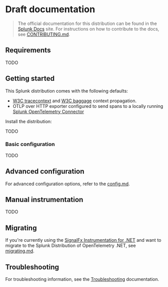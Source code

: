 # Draft documentation

> The official documentation for this distribution can be found in the
> [Splunk Docs](https://docs.splunk.com/Observability/gdi/get-data-in/application/dotnet/get-started.html)
> site.
> For instructions on how to contribute to the docs, see
> [CONTRIBUTING.md](../CONTRIBUTING.md#documentation).

## Requirements

TODO

## Getting started

This Splunk distribution comes with the following defaults:

- [W3C tracecontext](https://www.w3.org/TR/trace-context/) and
  [W3C baggage](https://www.w3.org/TR/baggage/) context propagation.
- OTLP over HTTP exporter configured to send spans to a locally running [Splunk OpenTelemetry
  Connector](https://github.com/signalfx/splunk-otel-collector)

Install the distribution:

TODO

### Basic configuration

TODO

## Advanced configuration

For advanced configuration options, refer to the [config.md](config.md).

## Manual instrumentation

TODO

## Migrating

If you're currently using the [SignalFx Instrumentation for .NET](https://github.com/signalfx/signalfx-dotnet-tracing)
and want to migrate to the Splunk Distribution of OpenTelemetry .NET,
see [migrating.md](migrating.md).

## Troubleshooting

For troubleshooting information, see the
[Troubleshooting](troubleshooting.md) documentation.

